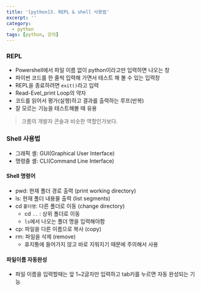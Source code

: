 ```yaml
---
title: '[python]3. REPL & shell 사용법'
excerpt: ''
category:
  - python
tags: [python, 강의]
---
```


### REPL

- Powershell에서 파일 이름 없이 python이라고만 입력하면 나오는 창
- 파이썬 코드를 한 줄씩 입력해 가면서 테스트 해 볼 수 있는 입력창
- REPL을 종료하려면 `exit()`라고 입력
- Read-Evel_print Loop의 약자
- 코드를 읽어서 평가(실행)하고 결과를 출력하는 루프(반복)
- 잘 모르는 기능을 테스트해볼 때 유용

> 크롬의 개발자 콘솔과 비슷한 역할인가보다.

### Shell 사용법

- 그래픽 셸: GUI(Graphical User Interface)
- 명령줄 셸: CLI(Command Line Interface)

#### Shell 명령어

- pwd: 현재 폴더 경로 출력 (print working directory)
- ls: 현재 폴더 내용물 출력 (list segments)
- cd `폴더명`: 다른 폴더로 이동 (change directory)
  - cd `..` : 상위 폴더로 이동
  - `ls`에서 나오는 폴더 명을 입력해야함
- cp: 파일을 다른 이름으로 복사 (copy)
- rm: 파일을 삭제 (remove)
  - 휴지통에 들어가지 않고 바로 지워지기 때문에 주의해서 사용

#### 파일이름 자동완성

- 파일 이름을 입력할때는 앞 1~2글자만 입력하고 tab키를 누르면 자동 완성되는 기능
